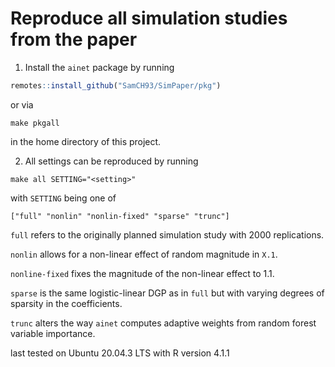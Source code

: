 
# Reproduce all simulation studies from the paper

1. Install the `ainet` package by running
```r
remotes::install_github("SamCH93/SimPaper/pkg")
```
or via
```
make pkgall
```
in the home directory of this project.

2. All settings can be reproduced by running
```
make all SETTING="<setting>"
```
with `SETTING` being one of
```
["full" "nonlin" "nonlin-fixed" "sparse" "trunc"]
```

`full` refers to the originally planned simulation study with 2000 replications.

`nonlin` allows for a non-linear effect of random magnitude in `X.1`.

`nonline-fixed` fixes the magnitude of the non-linear effect to 1.1.

`sparse` is the same logistic-linear DGP as in `full` but with varying degrees
of sparsity in the coefficients.

`trunc` alters the way `ainet` computes adaptive weights from random forest
variable importance.


last tested on Ubuntu 20.04.3 LTS with R version 4.1.1
